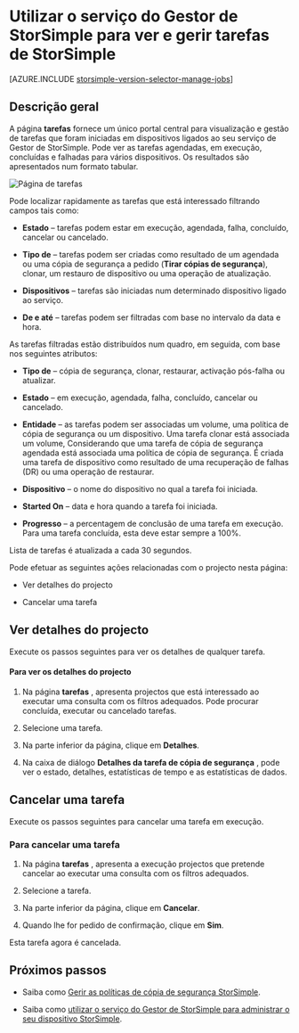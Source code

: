 <properties 
   pageTitle="Ver e gerir tarefas de StorSimple | Microsoft Azure"
   description="Descreve StorSimple página Gestor de serviço tarefas e como utilizá-la para controlar tarefas recentes, atuais e agendadas de cópia de segurança."
   services="storsimple"
   documentationCenter="NA"
   authors="alkohli"
   manager="carmonm"
   editor=""/>
<tags 
   ms.service="storsimple"
   ms.devlang="NA"
   ms.topic="article"
   ms.tgt_pltfrm="NA"
   ms.workload="TBD"
   ms.date="08/17/2016"
   ms.author="alkohli" />

# <a name="use-the-storsimple-manager-service-to-view-and-manage-storsimple-jobs"></a>Utilizar o serviço do Gestor de StorSimple para ver e gerir tarefas de StorSimple

[AZURE.INCLUDE [storsimple-version-selector-manage-jobs](../../includes/storsimple-version-selector-manage-jobs.md)]

## <a name="overview"></a>Descrição geral

A página **tarefas** fornece um único portal central para visualização e gestão de tarefas que foram iniciadas em dispositivos ligados ao seu serviço de Gestor de StorSimple. Pode ver as tarefas agendadas, em execução, concluídas e falhadas para vários dispositivos. Os resultados são apresentados num formato tabular. 

![Página de tarefas](./media/storsimple-manage-jobs/HCS_JobsPage.png)

Pode localizar rapidamente as tarefas que está interessado filtrando campos tais como:

- **Estado** – tarefas podem estar em execução, agendada, falha, concluído, cancelar ou cancelado.

- **Tipo de** – tarefas podem ser criadas como resultado de um agendada ou uma cópia de segurança a pedido (**Tirar cópias de segurança**), clonar, um restauro de dispositivo ou uma operação de atualização.

- **Dispositivos** – tarefas são iniciadas num determinado dispositivo ligado ao serviço.

- **De e até** – tarefas podem ser filtradas com base no intervalo da data e hora.

As tarefas filtradas estão distribuídos num quadro, em seguida, com base nos seguintes atributos:

- **Tipo de** – cópia de segurança, clonar, restaurar, activação pós-falha ou atualizar.

- **Estado** – em execução, agendada, falha, concluído, cancelar ou cancelado.

- **Entidade** – as tarefas podem ser associadas um volume, uma política de cópia de segurança ou um dispositivo. Uma tarefa clonar está associada um volume, Considerando que uma tarefa de cópia de segurança agendada está associada uma política de cópia de segurança. É criada uma tarefa de dispositivo como resultado de uma recuperação de falhas (DR) ou uma operação de restaurar.

- **Dispositivo** – o nome do dispositivo no qual a tarefa foi iniciada.

- **Started On** – data e hora quando a tarefa foi iniciada.

- **Progresso** – a percentagem de conclusão de uma tarefa em execução. Para uma tarefa concluída, esta deve estar sempre a 100%.

Lista de tarefas é atualizada a cada 30 segundos.

Pode efetuar as seguintes ações relacionadas com o projecto nesta página:

- Ver detalhes do projecto

- Cancelar uma tarefa

## <a name="view-job-details"></a>Ver detalhes do projecto

Execute os passos seguintes para ver os detalhes de qualquer tarefa.

#### <a name="to-view-job-details"></a>Para ver os detalhes do projecto

1. Na página **tarefas** , apresenta projectos que está interessado ao executar uma consulta com os filtros adequados. Pode procurar concluída, executar ou cancelado tarefas.

2. Selecione uma tarefa.

3. Na parte inferior da página, clique em **Detalhes**.

4. Na caixa de diálogo **Detalhes da tarefa de cópia de segurança** , pode ver o estado, detalhes, estatísticas de tempo e as estatísticas de dados.

## <a name="cancel-a-job"></a>Cancelar uma tarefa

Execute os passos seguintes para cancelar uma tarefa em execução.

### <a name="to-cancel-a-job"></a>Para cancelar uma tarefa

1. Na página **tarefas** , apresenta a execução projectos que pretende cancelar ao executar uma consulta com os filtros adequados.

1. Selecione a tarefa.

1. Na parte inferior da página, clique em **Cancelar**.

1. Quando lhe for pedido de confirmação, clique em **Sim**.

Esta tarefa agora é cancelada.

## <a name="next-steps"></a>Próximos passos

- Saiba como [Gerir as políticas de cópia de segurança StorSimple](storsimple-manage-backup-policies.md).

- Saiba como [utilizar o serviço do Gestor de StorSimple para administrar o seu dispositivo StorSimple](storsimple-manager-service-administration.md).
